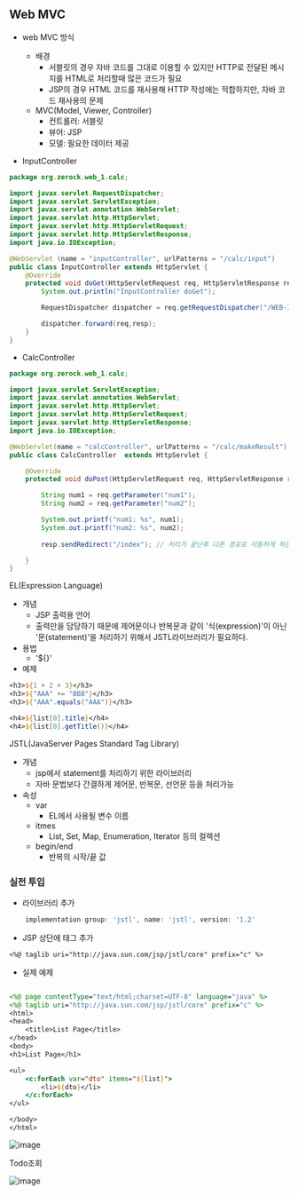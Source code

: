 ## Web MVC

- web MVC 방식
  - 배경
    - 서블릿의 경우 자바 코드를 그대로 이용할 수 있지만 HTTP로 전달된 메시지를 HTML로 처리할때 많은 코드가 필요
    - JSP의 경우 HTML 코드를 재사용해 HTTP 작성에는 적합하지만, 자바 코드 재사용의 문제
  - MVC(Model, Viewer, Controller)
    - 컨트롤러: 서블릿
    - 뷰어: JSP   
    - 모델: 필요한 데이터 제공

- InputController
~~~java
package org.zerock.web_1.calc;

import javax.servlet.RequestDispatcher;
import javax.servlet.ServletException;
import javax.servlet.annotation.WebServlet;
import javax.servlet.http.HttpServlet;
import javax.servlet.http.HttpServletRequest;
import javax.servlet.http.HttpServletResponse;
import java.io.IOException;

@WebServlet (name = "inputController", urlPatterns = "/calc/input")
public class InputController extends HttpServlet {
    @Override
    protected void doGet(HttpServletRequest req, HttpServletResponse resp) throws ServletException, IOException{
        System.out.println("InputController doGet");

        RequestDispatcher dispatcher = req.getRequestDispatcher("/WEB-INF/calc/input.jsp"); // 서블릿에 전달된 요청을 다른쪽으로 전달 

        dispatcher.forward(req,resp);
    }
}

~~~
- CalcController
~~~java
package org.zerock.web_1.calc;

import javax.servlet.ServletException;
import javax.servlet.annotation.WebServlet;
import javax.servlet.http.HttpServlet;
import javax.servlet.http.HttpServletRequest;
import javax.servlet.http.HttpServletResponse;
import java.io.IOException;

@WebServlet(name = "calcController", urlPatterns = "/calc/makeResult")
public class CalcController  extends HttpServlet {

    @Override
    protected void doPost(HttpServletRequest req, HttpServletResponse resp) throws ServletException, IOException {

        String num1 = req.getParameter("num1");
        String num2 = req.getParameter("num2");

        System.out.printf("num1: %s", num1);
        System.out.printf("num2: %s", num2);
        
        resp.sendRedirect("/index"); // 처리가 끝난후 다른 경로로 이동하게 하는 것

    }
}
~~~




EL(Expression Language)
- 개념
  - JSP 출력용 언어
  - 출력만을 담당하기 때문에 제어문이나 반복문과 같이 '식(expression)'이 아닌 '문(statement)'을 처리하기 위해서 JSTL라이브러리가 필요하다.
- 용법
  - '${}'
- 예제
~~~jsp
<h3>${1 + 2 + 3}</h3>
<h3>${"AAA" += "BBB"}</h3>
<h3>${"AAA".equals("AAA")}</h3>

<h4>${list[0].title}</h4>
<h4>${list[0].getTitle()}</h4>
~~~
 
 
JSTL(JavaServer Pages Standard Tag Library)
- 개념
  - jsp에서 statement를 처리하기 위한 라이브러리
  - 자바 문법보다 간결하게 제어문, 반복문, 선언문 등을 처리가능
- 속성
  - var
    - EL에서 사용될 변수 이름
  - itmes
    - List, Set, Map, Enumeration, Iterator 등의 컬렉션 
  - begin/end
    - 반복의 시작/끝 값 

### 실전 투입

- 라이브러리 추가
~~~build.gradle
    implementation group: 'jstl', name: 'jstl', version: '1.2'
~~~
- JSP 상단에 태그 추가
~~~
<%@ taglib uri="http://java.sun.com/jsp/jstl/core" prefix="c" %>
~~~
- 실제 예제
~~~jsp

<%@ page contentType="text/html;charset=UTF-8" language="java" %>
<%@ taglib uri="http://java.sun.com/jsp/jstl/core" prefix="c" %>
<html>
<head>
    <title>List Page</title>
</head>
<body>
<h1>List Page</h1>

<ul>
    <c:forEach var="dto" items="${list}">
        <li>${dto}</li>
    </c:forEach>
</ul>

</body>
</html>
~~~
![image](https://github.com/HJC96/WebDev/assets/87226129/90ebdd2f-c67c-45b7-a9cd-02025870dfbd)


Todo조회

![image](https://github.com/HJC96/WebDev/assets/87226129/17fd5960-e935-4ad8-afb3-c400eecc6fc5)

